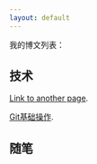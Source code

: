 ```yaml
---
layout: default
---
```


我的博文列表：
## 技术

[Link to another page](./another-page.html).

[Git基础操作](./2017-10-02-git-basic.md).

## 随笔
